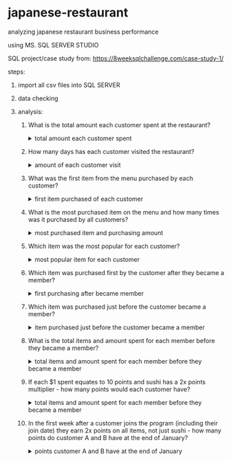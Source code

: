 # japanese-restaurant
analyzing japanese restaurant business performance

using MS. SQL SERVER STUDIO

SQL project/case study from: https://8weeksqlchallenge.com/case-study-1/

steps:
  1. import all csv files into SQL SERVER
  2. data checking
  3. analysis:
	
	
		1. What is the total amount each customer spent at the restaurant?
			<details>
			<summary>total amount each customer spent</summary>
			<pre>		
			select s.customer_id, SUM(m.price) as total_spend
			from sales_dannys s
			join menu_dannys m
			on s.product_id = m.product_id
			group by s.customer_id;		
			</pre>
			<img src="https://github.com/mas-tono/japanese-restaurant/blob/main/image/1.%20total%20amount%20each%20customer%20spent.jpg">
			</details>

		
		2. How many days has each customer visited the restaurant?
			<details>
			<summary>amount of each customer visit</summary>
			<pre>		
			select customer_id, COUNT(order_date) as cnt_visit
			from sales_dannys 
			group by customer_id;	
			</pre>
			<img src="https://github.com/mas-tono/japanese-restaurant/blob/main/image/2.%20amount%20of%20each%20customer%20visit.jpg">
			</details>

				
		3. What was the first item from the menu purchased by each customer?
			<details>
			<summary>first item purchased of each customer</summary>
			<pre>		
			with satu as (select s.customer_id, 
				s.order_date, 
				m.product_name, 
				DENSE_RANK() over(partition by customer_id order by order_date) as rn
			from sales_dannys s
			join menu_dannys m
			on s.product_id = m.product_id),</br>
			dua as (select distinct customer_id, product_name
			from satu
			where rn = 1)</br>
			select customer_id, STRING_AGG(product_name, ', ') as first_item_purchased
			from dua
			group by customer_id;
			</pre>
			<img src="https://github.com/mas-tono/japanese-restaurant/blob/main/image/3.%20first%20item%20purchased%20of%20each%20customer.jpg">
			</details>
		
		
		4. What is the most purchased item on the menu and how many times was it purchased by all customers?
			<details>
			<summary>most purchased item and purchasing amount</summary>
			<pre>		
			with satu as (select m.product_name, 
					COUNT(m.product_name) as cnt_prod_name, 
					RANK() over(order by COUNT(product_name) desc) as rn
			from sales_dannys s
			join menu_dannys m
			on s.product_id = m.product_id
			group by m.product_name)</br>
			select product_name, cnt_prod_name
			from satu
			where rn = 1;
			</pre>
			<img src="https://github.com/mas-tono/japanese-restaurant/blob/main/image/4.%20most%20purchased%20item%20and%20purchasing%20amount.jpg">
			</details>
		
		
		5. Which item was the most popular for each customer?
			<details>
			<summary>most popular item for each customer</summary>
			<pre>		
			with satu as (select s.customer_id, 
				m.product_name, 
				COUNT(m.product_name) as cnt_item, 
				RANK() over(partition by s.customer_id order by COUNT(m.product_name) desc) as rn
			from sales_dannys s
			join menu_dannys m
			on s.product_id = m.product_id
			group by s.customer_id, m.product_name)</br>
			select customer_id, STRING_AGG(product_name, ', ') as cust_fav_item
			from satu
			where rn = 1
			group by customer_id;
			</pre>
			<img src="https://github.com/mas-tono/japanese-restaurant/blob/main/image/5.%20most%20popular%20item%20for%20each%20customer.jpg">
			</details>
		
		
		6. Which item was purchased first by the customer after they became a member?
			<details>
			<summary>first purchasing after became member</summary>
			<pre>		
			with satu as (select s.customer_id,
					s.order_date,
					m.join_date,
					me.product_name,
					RANK() over(partition by s.customer_id order by s.order_date) as rn
			from sales_dannys s
			join members_dannys m
			on s.customer_id = m.customer_id
			join menu_dannys me
			on s.product_id = me.product_id
			where s.order_date >= m.join_date)</br>
			select customer_id, order_date, join_date, product_name
			from satu
			where rn = 1;
			</pre>
			<img src="https://github.com/mas-tono/japanese-restaurant/blob/main/image/6.%20first%20purchasing%20after%20became%20member.jpg">
			</details>
		
		
		7. Which item was purchased just before the customer became a member?
			<details>
			<summary>item purchased just before the customer became a member</summary>
			<pre>		
			with satu as (select s.customer_id,
				s.order_date,
				m.join_date,
				me.product_name,
				dense_rank() over(partition by s.customer_id order by s.order_date) as rn
			from sales_dannys s
			join members_dannys m
			on s.customer_id = m.customer_id
			join menu_dannys me
			on s.product_id = me.product_id
			where s.order_date < m.join_date),</br>
			dua as (select customer_id, MAX(rn) as rn_just_before
			from satu
			group by customer_id)</br>
			select satu.customer_id, 
				satu.order_date, 
				satu.join_date, 
				satu.product_name
			from satu
			join dua
			on satu.customer_id = dua.customer_id
			where satu.rn = dua.rn_just_before;
			</pre>
			<img src="https://github.com/mas-tono/japanese-restaurant/blob/main/image/7.%20item%20purchased%20just%20before%20the%20customer%20became%20a%20member.jpg">
			</details>
		
		
		8. What is the total items and amount spent for each member before they became a member?
			<details>
			<summary>total items and amount spent for each member before they became a member</summary>
			<pre>		
			with satu as (select s.customer_id,
				s.order_date,
				m.join_date,
				me.product_name,
				me.price
			from sales_dannys s
			join members_dannys m
			on s.customer_id = m.customer_id
			join menu_dannys me
			on s.product_id = me.product_id
			where s.order_date < m.join_date)</br>
			select customer_id, COUNT(product_name) as total_item, SUM(price) as total_spent
			from satu
			group by customer_id;
			</pre>
			<img src="https://github.com/mas-tono/japanese-restaurant/blob/main/image/8.%20total%20items%20and%20amount%20spent%20for%20each%20member%20before%20they%20became%20a%20member.jpg">
			</details>
		
		
		9. If each $1 spent equates to 10 points and sushi has a 2x points multiplier - how many points would each customer have?
			<details>
			<summary>total items and amount spent for each member before they became a member</summary>
			</br>
			<p>transaction for member only that'll be calculated (only member A & B, and transaction after join membership)</p>
			<pre>		
			with satu as (select s.customer_id,
				s.order_date,
				m.join_date,
				me.product_name,
				me.price,
				case
					when me.product_name = 'sushi' then 20 else 10
				end as point
			from sales_dannys s
			join members_dannys m
			on s.customer_id = m.customer_id
			join menu_dannys me
			on s.product_id = me.product_id
			where s.order_date >= m.join_date)</br>
			select customer_id, SUM(price*point) as total_point
			from satu
			group by customer_id;
			</pre>
			<img src="https://github.com/mas-tono/japanese-restaurant/blob/main/image/9.%20total%20items%20and%20amount%20spent%20for%20each%20member%20before%20they%20became%20a%20member.jpg">
			</details>
		
		
		10. In the first week after a customer joins the program (including their join date) they earn 2x points on all items, not just sushi - how many points do customer A and B have at the end of January?
			<details>
			<summary>points customer A and B have at the end of January</summary>
			<pre>		
			with satu as (select s.customer_id,
				s.order_date,
				m.join_date,
				me.product_name,
				me.price,
				case
					when me.product_name = 'sushi' then 20 else 10
				end as point,
				DATEADD(day, 7, m.join_date) as week_after,
				case
					when s.order_date >= m.join_date and s.order_date < DATEADD(day, 7, m.join_date) then 20 else 10
				end as week_after_point
			from sales_dannys s
			join members_dannys m
			on s.customer_id = m.customer_id
			join menu_dannys me
			on s.product_id = me.product_id
			where s.order_date >= m.join_date)</br>
			select customer_id, SUM(price*week_after_point) as total_point_end_of_Jan
			from satu
			where order_date < '2021-01-31'
			group by customer_id;
			</pre>
			<img src="https://github.com/mas-tono/japanese-restaurant/blob/main/image/10.%20points%20customer%20A%20and%20B%20have%20at%20the%20end%20of%20January.jpg">
			</details>

